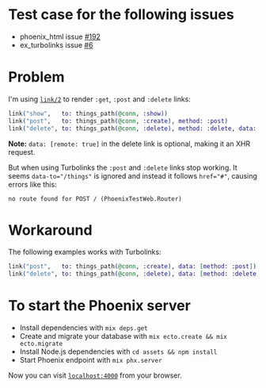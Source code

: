 # Test case for the following issues

- phoenix_html issue [#192](https://github.com/phoenixframework/phoenix_html/issues/192)
- ex_turbolinks issue [#6](https://github.com/imranismail/ex_turbolinks/issues/6)

# Problem

I'm using [`link/2`](https://hexdocs.pm/phoenix_html/Phoenix.HTML.Link.html#link/2) to render `:get`, `:post` and `:delete` links:

```ex
link("show",   to: things_path(@conn, :show))
link("post",   to: things_path(@conn, :create), method: :post)
link("delete", to: things_path(@conn, :delete), method: :delete, data: [remote: true])
```

**Note:** `data: [remote: true]` in the delete link is optional, making it an XHR request.

But when using Turbolinks the `:post` and `:delete` links stop working. It seems `data-to="/things"` is ignored and instead it follows `href="#"`, causing errors like this:

```
no route found for POST / (PhoenixTestWeb.Router)
```

# Workaround

The following examples works with Turbolinks:

```ex
link("post",   to: things_path(@conn, :create), data: [method: :post])
link("delete", to: things_path(@conn, :delete), data: [method: :delete, remote: true])
```

# To start the Phoenix server

* Install dependencies with `mix deps.get`
* Create and migrate your database with `mix ecto.create && mix ecto.migrate`
* Install Node.js dependencies with `cd assets && npm install`
* Start Phoenix endpoint with `mix phx.server`

Now you can visit [`localhost:4000`](http://localhost:4000) from your browser.
